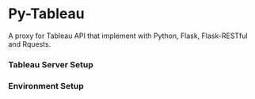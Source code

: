 Py-Tableau
===========

A proxy for Tableau API that implement with Python, Flask, Flask-RESTful and Rquests.

### Tableau Server Setup


### Environment Setup

